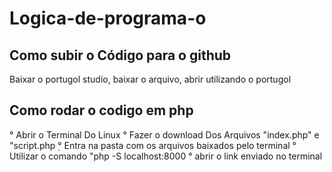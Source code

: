 # Logica-de-programa-o
## Como subir o Código para o github
Baixar o portugol studio, baixar o arquivo, abrir utilizando o portugol
## Como rodar o codigo em php
° Abrir o Terminal Do Linux
° Fazer o download Dos Arquivos "index.php" e "script.php
̣° Entra na pasta com os arquivos baixados pelo terminal
° Utilizar o comando "php -S localhost:8000
° abrir o link enviado no terminal




